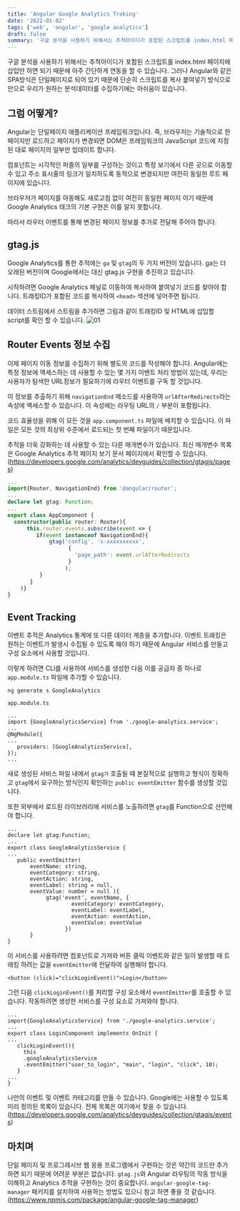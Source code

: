 ```yaml
---
title: 'Angular Google Analytics Traking'
date: '2022-01-02'
tags: ['web', 'angular', 'google analytics']
draft: false
summary: '구글 분석을 사용하기 위해서는 추척아이디가 포함된 스크립트를 index.html 페이지에 삽입만 하면 되기 때문에 아주 간단하게 연동을 할 수 있습니다.'
---
```


구글 분석을 사용하기 위해서는 추척아이디가 포함된 스크립트를 index.html 페이지에 삽입만 하면 되기 때문에 아주 간단하게 연동을 할 수 있습니다. 그러나 Angular와 같은 SPA방식은 단일페이지로 되어 있기 때문에 단순히 스크립트를 복사 붙여넣기 방식으로 만으로 우리가 원하는 분석데이터를 수집하기에는 아쉬움이 있습니다.

## 그럼 어떻게?

Angular는 단일페이지 애플리케이션 프레임워크입니다. 즉, 브라우저는 기술적으로 한 페이지만 로드하고 페이지가 변경되면 DOM은 프레임워크의 JavaScript 코드에 지정된 대로 페이지의 일부만 업데이트 합니다.

컴포넌트는 시각적인 퍼즐의 일부를 구성하는 것이고 특정 보기에서 다른 곳으로 이동할 수 있고 주소 표시줄의 링크가 일치하도록 동적으로 변경되지만 여전히 동일한 루트 페이지에 있습니다.

브라우저가 페이지를 아동해도 새로고침 없이 여전히 동일한 페이지 이기 때문에 Google Analytics 태크의 기본 구현은 이를 알지 못합니다.

따라서 라우터 이벤트를 통해 변경된 페이지 정보를 추가로 전달해 주어야 합니다.

## gtag.js

Google Analytics를 통한 추적에는 `ga` 및 `gtag`의 두 가지 버전이 있습니다. ga는 더 오래된 버전이며 Google에서는 대신 gtag.js 구현을 추진하고 있습니다.

시작하려면 Google Analytics 패널로 이동하여 복사하여 붙여넣기 코드를 찾아야 합니다. 트래킹ID가 포함된 코드를 복사하여 `<head>` 섹션에 넣어주면 됩니다.

데이터 스트림에서 스트림을 추가하면 그림과 같이 트래킹ID 및 HTML에 삽입할 script를 확인 할 수 있습니다.
![01](/posts/angular/image1.png)

## Router Events 정보 수집

이제 페이지 이동 정보를 수집하기 위해 별도의 코드를 작성해야 합니다.
Angular에는 특정 정보에 액세스하는 데 사용할 수 있는 몇 가지 이벤트 처리 방법이 있는데, 우리는 사용자가 탐색한 URL정보가 필요하기에 라우터 이벤트를 구독 할 것입니다.

이 정보를 추출하기 위해 `navigationEnd` 메소드를 사용하여 `urlAfterRedirects`라는 속성에 액세스할 수 있습니다. 이 속성에는 라우팅 URL의 `/` 부분이 포함됩니다.

코드 효율성을 위해 이 모든 것을 `app.component.ts` 파일에 배치할 수 있습니다. 이 파일은 모든 것의 최상위 수준에서 로드되는 첫 번째 파일이기 때문입니다.

추적을 더욱 강화하는 데 사용할 수 있는 다른 매개변수가 있습니다. 최신 매개변수 목록은 Google Analytics 추적 페이지 보기 문서 페이지에서 확인할 수 있습니다. (https://developers.google.com/analytics/devguides/collection/gtagjs/pages)

```typescript
...
import{Router, NavigationEnd} from '@angular/router';
...
declare let gtag: Function;
...
export class AppComponent {
  constructor(public router: Router){
      this.router.events.subscribe(event => {
         if(event instanceof NavigationEnd){
             gtag('config', 'x-xxxxxxxxxx',
                   {
                     'page_path': event.urlAfterRedirects
                   }
                  );
          }
       }
    )}
}
```

## Event Tracking

이벤트 추적은 Analytics 통계에 또 다른 데이터 계층을 추가합니다. 이벤트 트래킹은 원하는 이벤트가 발생시 수집될 수 있도록 해야 하기 때문에 Angular 서비스를 만들고 구성 요소에서 사용할 것입니다.

이렇게 하려면 CLI를 사용하여 서비스를 생성한 다음 이를 공급자 중 하나로 `app.module.ts` 파일에 추가할 수 있습니다.

```
ng generate s GoogleAnalytics
```

`app.module.ts`

```
...
import {GoogleAnalyticsService} from './google-analytics.service';
...
@NgModule({
...
   providers: [GoogleAnalyticsService],
});
...
```

새로 생성된 서비스 파일 내에서 `gtag가` 호출될 때 본질적으로 실행하고 형식이 정확하고 `gtag`에서 요구하는 방식인지 확인하는 `public eventEmitter` 함수를 생성할 것입니다.

또한 외부에서 로드된 라이브러리에 서비스를 노출하려면 `gtag`를 Function으로 선언해야 합니다.

```
...
declare let gtag:Function;
...
export class GoogleAnalyticsService {
...
   public eventEmitter(
       eventName: string,
       eventCategory: string,
       eventAction: string,
       eventLabel: string = null,
       eventValue: number = null ){
            gtag('event', eventName, {
                    eventCategory: eventCategory,
                    eventLabel: eventLabel,
                    eventAction: eventAction,
                    eventValue: eventValue
                  })
       }
}
```

이 서비스를 사용하려면 컴포넌트로 가져와 버튼 클릭 이벤트와 같은 일이 발생할 때 트래킹 하려는 값을 `eventEmitter`에 전달하여 실행해야 합니다.

```
<button (click)="clickLoginEvent()">Login</button>
```

그런 다음 `clickLoginEvent()`를 처리할 구성 요소에서 `eventEmitter`를 호출할 수 있습니다. 작동하려면 생성한 서비스를 구성 요소로 가져와야 합니다.

```
...
import{GoogleAnalyticsService} from './google-analytics.service';
...
export class LoginComponent implements OnInit {
...
   clickLoginEvent(){
     this
     .googleAnalyticsService
     .eventEmitter("user_to_login", "main", "login", "click", 10);
   }
...
}
```

나만의 이벤트 및 이벤트 카테고리를 만들 수 있습니다. Google에는 사용할 수 있도록 미리 정의된 목록이 있습니다. 전체 목록은 여기에서 찾을 수 있습니다. (https://developers.google.com/analytics/devguides/collection/gtagjs/events)

## 마치며

단일 페이지 및 프로그레시브 웹 응용 프로그램에서 구현하는 것은 약간의 코드만 추가하면 되기 때문에 어려운 부분은 없습니다.
`gtag.js`와 Angular 라우팅의 작동 방식을 이해하고 Analytics 추적을 구현하는 것이 중요합니다.
`angular-google-tag-manager` 패키지를 설치하여 사용하는 방법도 있으니 참고 하면 좋을 것 같습니다.
(https://www.npmjs.com/package/angular-google-tag-manager)
